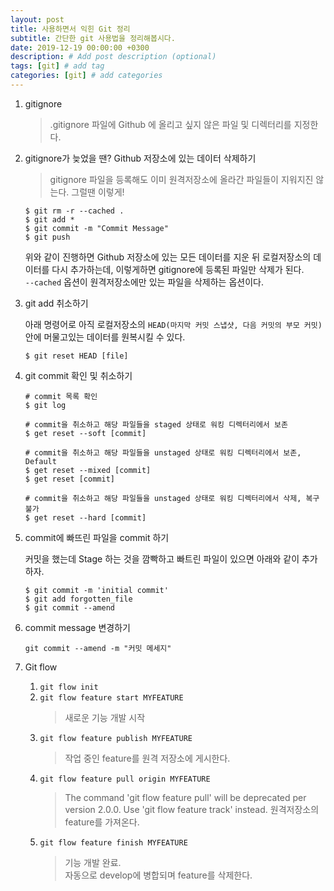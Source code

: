 ```yaml
---
layout: post
title: 사용하면서 익힌 Git 정리
subtitle: 간단한 git 사용법을 정리해봅시다.
date: 2019-12-19 00:00:00 +0300
description: # Add post description (optional)
tags: [git] # add tag
categories: [git] # add categories
---
```


1. gitignore

    > .gitignore 파일에 Github 에 올리고 싶지 않은 파일 및 디렉터리를 지정한다.

2. gitignore가 늦었을 땐? Github 저장소에 있는 데이터 삭제하기

    > gitignore 파일을 등록해도 이미 원격저장소에 올라간 파일들이 지워지진 않는다. 그럴땐 이렇게!

    ```
    $ git rm -r --cached .
    $ git add *
    $ git commit -m "Commit Message"
    $ git push
    ```

    위와 같이 진행하면 Github 저장소에 있는 모든 데이터를 지운 뒤 로컬저장소의 데이터를 다시 추가하는데, 이렇게하면 gitignore에 등록된 파일만 삭제가 된다.  
     `--cached` 옵션이 원격저장소에만 있는 파일을 삭제하는 옵션이다.

3. git add 취소하기

    아래 명령어로 아직 로컬저장소의 `HEAD(마지막 커밋 스냅샷, 다음 커밋의 부모 커밋)` 안에 머물고있는 데이터를 원복시킬 수 있다.

    ```
    $ git reset HEAD [file]
    ```

4. git commit 확인 및 취소하기

    ```
    # commit 목록 확인
    $ git log

    # commit을 취소하고 해당 파일들을 staged 상태로 워킹 디렉터리에서 보존
    $ get reset --soft [commit]

    # commit을 취소하고 해당 파일들을 unstaged 상태로 워킹 디렉터리에서 보존, Default
    $ get reset --mixed [commit]
    $ get reset [commit]

    # commit을 취소하고 해당 파일들을 unstaged 상태로 워킹 디렉터리에서 삭제, 복구 불가
    $ get reset --hard [commit]
    ```

5. commit에 빠뜨린 파일을 commit 하기

    커밋을 했는데 Stage 하는 것을 깜빡하고 빠트린 파일이 있으면 아래와 같이 추가하자.

    ```
    $ git commit -m 'initial commit'
    $ git add forgotten_file
    $ git commit --amend
    ```

6. commit message 변경하기

    ```
    git commit --amend -m "커밋 메세지"
    ```

7. Git flow

    1. `git flow init`
    1. `git flow feature start MYFEATURE`
        > 새로운 기능 개발 시작
    1. `git flow feature publish MYFEATURE`
        > 작업 중인 feature를 원격 저장소에 게시한다.
    1. `git flow feature pull origin MYFEATURE`
        > The command 'git flow feature pull' will be deprecated per version 2.0.0. Use 'git flow feature track' instead.
        > 원격저장소의 feature를 가져온다.
    1. `git flow feature finish MYFEATURE`
        > 기능 개발 완료.  
        > 자동으로 develop에 병합되며 feature를 삭제한다.
